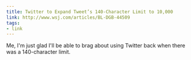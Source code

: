 ```yaml
---
title: Twitter to Expand Tweet’s 140-Character Limit to 10,000
link: http://www.wsj.com/articles/BL-DGB-44509
tags:
- link
---
```


Me, I'm just glad I'll be able to brag about using Twitter back when there was a 140-character limit.

